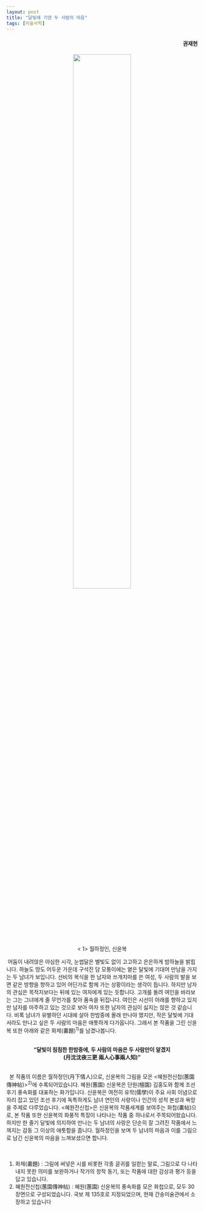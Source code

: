 ```yaml
---
layout: post
title: "달빛에 기댄 두 사람의 마음"
tags: [미술사학]
---
```


<h4><div style="text-align:right"><b>권재현</b></div></h4>

<center><figure><img src="https://user-images.githubusercontent.com/64909586/155538870-63b15eac-cc58-4b43-a287-2be3d1aed6fa.png?raw=true" width="60%" height="60%"><figcaption>< 1> 월하정인, 신윤복</figcaption></figure></center>

&nbsp;어둠이 내려앉은 야심한 시각, 눈썹달은 별빛도 없이 고고하고 은은하게 밤하늘을 밝힙니다. 하늘도 땅도 어두운 가운데 구석진 담 모퉁이에는 옅은 달빛에 기대어 만남을 가지는 두 남녀가 보입니다. 선비의 복식을 한 남자와 쓰개치마를 쓴 여성, 두 사람의 발을 보면 같은 방향을 향하고 있어 어딘가로 함께 가는 상황이라는 생각이 듭니다. 하지만 남자의 관심은 목적지보다는 뒤에 있는 여자에게 있는 듯합니다. 고개를 돌려 여인을 바라보는 그는 그녀에게 줄 무언가를 찾아 품속을 뒤집니다. 여인은 시선이 아래를 향하고 있지만 남자를 마주하고 있는 것으로 보아 여자 또한 남자의 관심이 싫지는 않은 것 같습니다. 비록 남녀가 유별하던 시대에 살아 한밤중에 몰래 만나야 했지만, 작은 달빛에 기대서라도 만나고 싶은 두 사람의 마음은 애틋하게 다가옵니다. 그래서 본 작품을 그린 신윤복 또한 아래와 같은 화제(畵題)<sup>1)</sup>를 남겼나봅니다.  

<br>
<center><b>“달빛이 침침한 한밤중에, 두 사람의 마음은 두 사람만이 알겠지
<br> (月沈沈夜三更 兩人心事兩人知)”</b></center>
<br>

&nbsp;  본 작품의 이름은 월하정인(月下情人)으로, 신윤복의 그림을 모은 <혜원전신첩(蕙園傳神帖)><sup>2)</sup>에 수록되어있습니다. 혜원(蕙園) 신윤복은 단원(檀園) 김홍도와 함께 조선 후기 풍속화를 대표하는 화가입니다. 신윤복은 여전히 유학(儒學)이 주요 사회 이념으로 자리 잡고 있던 조선 후기에 독특하게도 남녀 연인의 사랑이나 인간의 성적 본성과 욕망을 주제로 다루었습니다. <혜원전신첩>은 신윤복의 작품세계를 보여주는 화첩(畵帖)으로, 본 작품 또한 신윤복의 화풍적 특징이 나타나는 작품 중 하나로서 주목되어왔습니다. 하지만 한 줄기 달빛에 의지하여 만나는 두 남녀의 사랑은 단순히 잘 그려진 작품에서 느껴지는 감동 그 이상의 애틋함을 줍니다. 월하정인을 보며 두 남녀의 마음과 이를 그림으로 남긴 신윤복의 마음을 느껴보셨으면 합니다.
<br>
<br>
<br>
1) 화제(畵題) : 그림에 써넣은 시를 비롯한 각종 글귀를 일컫는 말로, 그림으로 다 나타내지 못한 의미를 보완하거나 작가의 창작 동기, 또는 작품에 대한 감상과 평가 등을 담고 있습니다.<br>
2) 혜원전신첩(蕙園傳神帖) : 혜원(蕙園) 신윤복의 풍속화를 모은 화첩으로, 모두 30장면으로 구성되었습니다. 국보 제 135호로 지정되었으며, 현재 간송미술관에서 소장하고 있습니다
